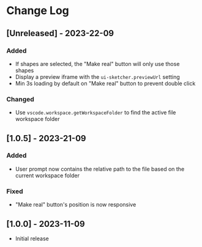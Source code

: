 # Change Log

## [Unreleased] - 2023-22-09

### Added

- If shapes are selected, the "Make real" button will only use those shapes
- Display a preview iframe with the `ui-sketcher.previewUrl` setting
- Min 3s loading by default on "Make real" button to prevent double click

### Changed

- Use `vscode.workspace.getWorkspaceFolder` to find the active file workspace folder

## [1.0.5] - 2023-21-09

### Added

- User prompt now contains the relative path to the file based on the current workspace folder

### Fixed

- "Make real" button's position is now responsive

## [1.0.0] - 2023-11-09

- Initial release
